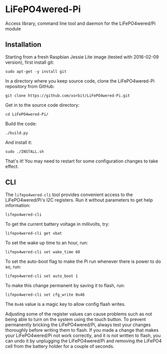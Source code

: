 # LiFePO4wered-Pi
Access library, command line tool and daemon for the LiFePO4wered/Pi module

## Installation

Starting from a fresh Raspbian Jessie Lite image (tested with 2016-02-09 version),
first install git:

```
sudo apt-get -y install git
```

In a directory where you keep source code, clone the LiFePO4wered-Pi repository
from GitHub:

```
git clone https://github.com/xorbit/LiFePO4wered-Pi.git
```

Get in to the source code directory:

```
cd LiFePO4wered-Pi/
```

Build the code:

```
./build.py
```

And install it:

```
sudo ./INSTALL.sh
```

That's it!  You may need to restart for some configuration changes to take effect.

## CLI

The `lifepo4wered-cli` tool provides convenient access to the LiFePO4wered/Pi's
I2C registers.  Run it without parameters to get help information:

```
lifepo4wered-cli
```

To get the current battery voltage in millivolts, try:

```
lifepo4wered-cli get vbat
```

To set the wake up time to an hour, run:

```
lifepo4wered-cli set wake_time 60
```

To set the auto-boot flag to make the Pi run whenever there is power to do so, run:

```
lifepo4wered-cli set auto_boot 1
```

To make this change permanent by saving it to flash, run:

```
lifepo4wered-cli set cfg_write 0x46
```

The `0x46` value is a magic key to allow config flash writes.

Adjusting some of the register values can cause problems such as not being able
to turn on the system using the touch button.  To prevent permanently bricking
the LiFePO4wered/Pi, always test your changes thoroughly before writing them to
flash.  If you made a change that makes your LiFePO4wered/Pi not work correctly,
and it is not written to flash, you can undo it by unplugging the LiFePO4wered/Pi
and removing the LiFePO4 cell from the battery holder for a couple of seconds.
